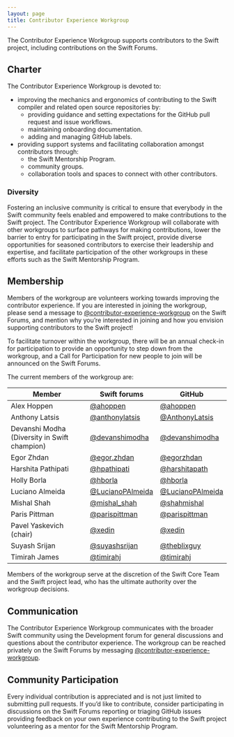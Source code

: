 ```yaml
---
layout: page
title: Contributor Experience Workgroup
---
```


The Contributor Experience Workgroup supports contributors to the Swift project, including contributions on the Swift Forums.

## Charter

The Contributor Experience Workgroup is devoted to:
- improving the mechanics and ergonomics of contributing to the Swift compiler and related open source repositories by:
  - providing guidance and setting expectations for the GitHub pull request and issue workflows.
  - maintaining onboarding documentation.
  - adding and managing GitHub labels.
- providing support systems and facilitating collaboration amongst contributors through:
  - the Swift Mentorship Program.
  - community groups.
  - collaboration tools and spaces to connect with other contributors.

### Diversity

Fostering an inclusive community is critical to ensure that everybody in the Swift community feels enabled and empowered to make contributions to the Swift project. The Contributor Experience Workgroup will collaborate with other workgroups to surface pathways for making contributions, lower the barrier to entry for participating in the Swift project, provide diverse opportunities for seasoned contributors to exercise their leadership and expertise, and facilitate participation of the other workgroups in these efforts such as the Swift Mentorship Program.


## Membership
Members of the workgroup are volunteers working towards improving the contributor experience. If you are interested in joining the workgroup, please send a message to [@contributor-experience-workgroup](https://forums.swift.org/g/contributor-experience-workgroup) on the Swift Forums, and mention why you’re interested in joining and how you envision supporting contributors to the Swift project!

To facilitate turnover within the workgroup, there will be an annual check-in for participation to provide an opportunity to step down from the workgroup, and a Call for Participation for new people to join will be announced on the Swift Forums.

The current members of the workgroup are:

<table>
  <thead>
    <tr>
      <th>Member</th>
      <th>Swift forums</th>
      <th>GitHub</th>
    </tr>
  </thead>
  <tbody>
    <tr>
      <td>Alex Hoppen</td>
      <td><a href="https://forums.swift.org/u/ahoppen">@ahoppen</a></td>
      <td><a href="https://github.com/ahoppen">@ahoppen</a></td>
    </tr>
    <tr>
      <td>Anthony Latsis</td>
      <td><a href="https://forums.swift.org/u/anthonylatsis">@anthonylatsis</a></td>
      <td><a href="https://github.com/AnthonyLatsis">@AnthonyLatsis</a></td>
    </tr>
    <tr>
      <td>Devanshi Modha (Diversity in Swift champion)</td>
      <td><a href="https://forums.swift.org/u/devanshimodha">@devanshimodha</a></td>
      <td><a href="https://github.com/devanshimodha">@devanshimodha</a></td>
    </tr>
    <tr>
      <td>Egor Zhdan</td>
      <td><a href="https://forums.swift.org/u/egor.zhdan">@egor.zhdan</a></td>
      <td><a href="https://github.com/egorzhdan">@egorzhdan</a></td>
    </tr>
    <tr>
      <td>Harshita Pathipati</td>
      <td><a href="https://forums.swift.org/u/hpathipati">@hpathipati</a></td>
      <td><a href="https://github.com/harshitapath">@harshitapath</a></td>
    </tr>
    <tr>
      <td>Holly Borla</td>
      <td><a href="https://forums.swift.org/u/hborla">@hborla</a></td>
      <td><a href="https://github.com/hborla">@hborla</a></td>
    </tr>
    <tr>
      <td>Luciano Almeida</td>
      <td><a href="https://forums.swift.org/u/LucianoPAlmeida">@LucianoPAlmeida</a></td>
      <td><a href="https://github.com/LucianoPAlmeida">@LucianoPAlmeida</a></td>
    </tr>
    <tr>
      <td>Mishal Shah</td>
      <td><a href="https://forums.swift.org/u/mishal_shah">@mishal_shah</a></td>
      <td><a href="https://github.com/shahmishal">@shahmishal</a></td>
    </tr>
    <tr>
      <td>Paris Pittman</td>
      <td><a href="https://forums.swift.org/u/parispittman">@parispittman</a></td>
      <td><a href="https://github.com/parispittman">@parispittman</a></td>
    </tr>
    <tr>
      <td>Pavel Yaskevich (chair)</td>
      <td><a href="https://forums.swift.org/u/xedin">@xedin</a></td>
      <td><a href="https://github.com/xedin">@xedin</a></td>
    </tr>
    <tr>
      <td>Suyash Srijan</td>
      <td><a href="https://forums.swift.org/u/suyashsrijan">@suyashsrijan</a></td>
      <td><a href="https://github.com/theblixguy">@theblixguy</a></td>
    </tr>
    <tr>
      <td>Timirah James</td>
      <td><a href="https://forums.swift.org/u/timirahj">@timirahj</a></td>
      <td><a href="https://github.com/timirahj">@timirahj</a></td>
    </tr>
  </tbody>
</table>

Members of the workgroup serve at the discretion of the Swift Core Team and the Swift project lead, who has the ultimate authority over the workgroup decisions.


## Communication

The Contributor Experience Workgroup communicates with the broader Swift community using the Development forum for general discussions and questions about the contributor experience. The workgroup can be reached privately on the Swift Forums by messaging [@contributor-experience-workgroup](https://forums.swift.org/g/contributor-experience-workgroup).

## Community Participation

Every individual contribution is appreciated and is not just limited to submitting pull requests. If you’d like to contribute, consider participating in discussions on the Swift Forums reporting or triaging GitHub issues providing feedback on your own experience contributing to the Swift project volunteering as a mentor for the Swift Mentorship Program.
